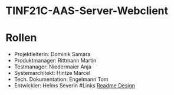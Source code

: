 # TINF21C-AAS-Server-Webclient
# Rollen
* Projektleiterin: Dominik Samara
* Produktmanager: Rittmann Martin
* Testmanager: Niedermaier Anja
* Systemarchitekt: Hintze Marcel
* Tech. Dokumentation: Engelmann Tom
* Entwickler: Helms Severin
#Links
[Readme Design](https://docs.github.com/en/get-started/writing-on-github/getting-started-with-writing-and-formatting-on-github/basic-writing-and-formatting-syntax#links)
